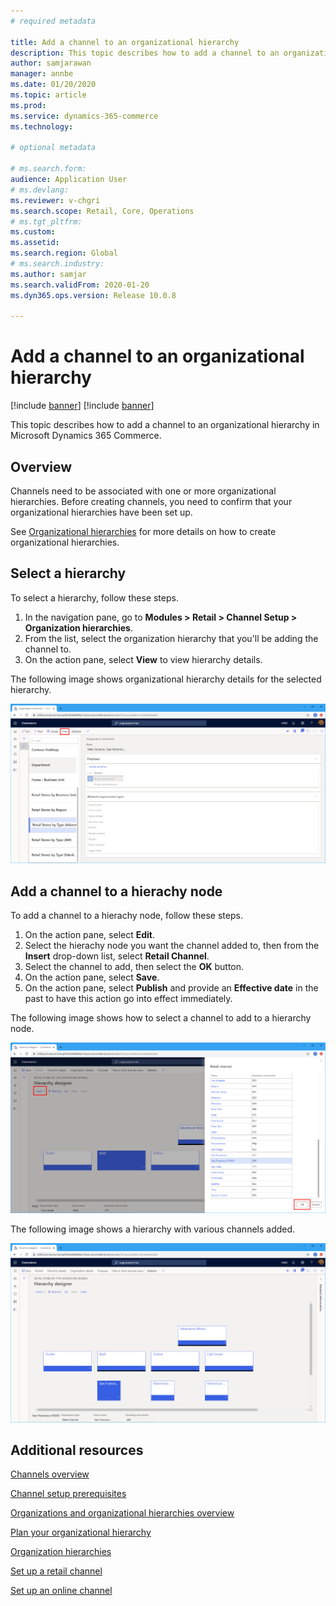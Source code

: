 ```yaml
---
# required metadata

title: Add a channel to an organizational hierarchy
description: This topic describes how to add a channel to an organizational hierarchy in Microsoft Dynamics 365 Commerce.
author: samjarawan
manager: annbe
ms.date: 01/20/2020
ms.topic: article
ms.prod: 
ms.service: dynamics-365-commerce
ms.technology: 

# optional metadata

# ms.search.form: 
audience: Application User
# ms.devlang: 
ms.reviewer: v-chgri
ms.search.scope: Retail, Core, Operations
# ms.tgt_pltfrm: 
ms.custom: 
ms.assetid: 
ms.search.region: Global
# ms.search.industry: 
ms.author: samjar
ms.search.validFrom: 2020-01-20
ms.dyn365.ops.version: Release 10.0.8

---
```

# Add a channel to an organizational hierarchy

[!include [banner](../includes/preview-banner.md)]
[!include [banner](../includes/banner.md)]

This topic describes how to add a channel to an organizational hierarchy in Microsoft Dynamics 365 Commerce.

## Overview

Channels need to be associated with one or more organizational hierarchies. Before creating channels, you need to confirm that your organizational hierarchies have been set up.  

See [Organizational hierarchies](channels-org-hierarchies.md) for more details on how to create organizational hierarchies.

## Select a hierarchy

To select a hierarchy, follow these steps.

1. In the navigation pane, go to **Modules \> Retail \> Channel Setup \> Organization hierarchies**.
1. From the list, select the organization hierarchy that you'll be adding the channel to.
1. On the action pane, select **View** to view hierarchy details.

The following image shows organizational hierarchy details for the selected hierarchy.

![Organizational hierarchy details for the selected hierarchy](media/channel-add-to-org-hierarchy-1.png)

## Add a channel to a hierachy node

To add a channel to a hierachy node, follow these steps.

1. On the action pane, select **Edit**.
1. Select the hierachy node you want the channel added to, then from the **Insert** drop-down list, select **Retail Channel**. 
1. Select the channel to add, then select the **OK** button.
1. On the action pane, select **Save**.
1. On the action pane, select **Publish** and provide an **Effective date** in the past to have this action go into effect immediately.

The following image shows how to select a channel to add to a hierarchy node.

![Select a channel to add to a hierarchy node](media/channel-add-to-org-hierarchy-2.png)

The following image shows a hierarchy with various channels added.

![A hierarchy with various channels added](media/channel-add-to-org-hierarchy-3.png)

## Additional resources

[Channels overview](channels-overview.md)

[Channel setup prerequisites](channels-prerequisites.md)

[Organizations and organizational hierarchies overview](../fin-ops-core/fin-ops/organization-administration/organizations-organizational-hierarchies.md?toc=/dynamics365/commerce/toc.json)

[Plan your organizational hierarchy](../fin-ops-core/fin-ops/organization-administration/plan-organizational-hierarchy.md?toc=/dynamics365/commerce/toc.json)

[Organization hierarchies](channels-org-hierarchies.md)

[Set up a retail channel](channel-setup-retail.md)
	
[Set up an online channel](channel-setup-online.md)
